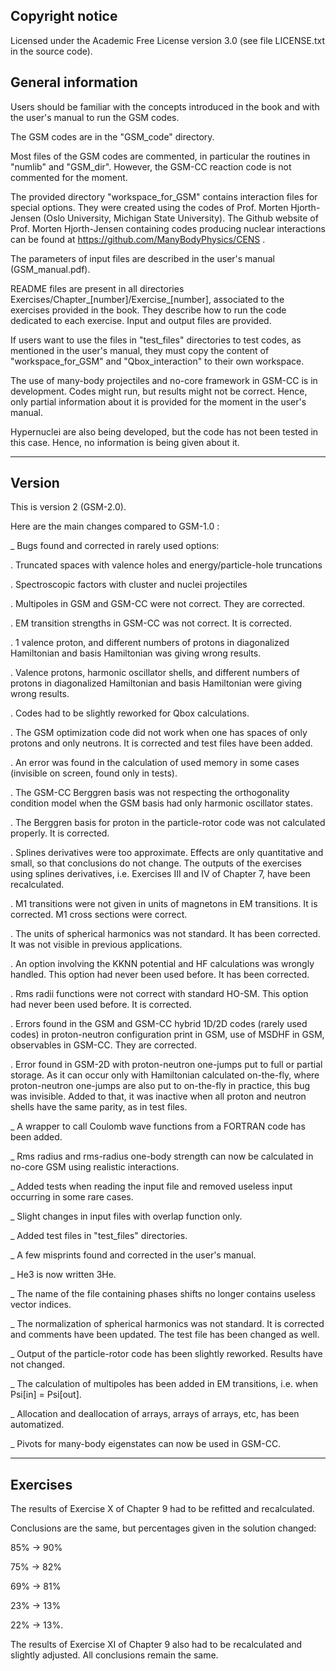 Copyright notice
----------------

Licensed under the Academic Free License version 3.0 (see file LICENSE.txt in the source code).

General information
-------------------

Users should be familiar with the concepts introduced in the book and with the user's manual to run the GSM codes.

The GSM codes are in the "GSM_code" directory.

Most files of the GSM codes are commented, in particular the routines in "numlib" and "GSM_dir". However, the GSM-CC reaction code is not commented for the moment.

The provided directory "workspace_for_GSM" contains interaction files for special options. They were created using the codes of Prof. Morten Hjorth-Jensen (Oslo University, Michigan State University). The Github website of Prof. Morten Hjorth-Jensen containing codes producing nuclear interactions can be found at https://github.com/ManyBodyPhysics/CENS .

The parameters of input files are described in the user's manual (GSM_manual.pdf).

README files are present in all directories Exercises/Chapter_[number]/Exercise_[number], associated to the exercises provided in the book. They describe how to run the code dedicated to each exercise. Input and output files are provided.

If users want to use the files in "test_files" directories to test codes, as mentioned in the user's manual, they must copy the content of "workspace_for_GSM" and "Qbox_interaction" to their own workspace.

The use of many-body projectiles and no-core framework in GSM-CC is in development. Codes might run, but results might not be correct. Hence, only partial information about it is provided for the moment in the user's manual.

Hypernuclei are also being developed, but the code has not been tested in this case. Hence, no information is being given about it.

---------------------------------------------------------------------------------------------------------------------------------------------------------------------------------------------

Version
-------
This is version 2 (GSM-2.0). 

Here are the main changes compared to GSM-1.0 :

_ Bugs found and corrected in rarely used options:

. Truncated spaces with valence holes and energy/particle-hole truncations

. Spectroscopic factors with cluster and nuclei projectiles

. Multipoles in GSM and GSM-CC were not correct. They are corrected.

. EM transition strengths in GSM-CC was not correct. It is corrected.

. 1 valence proton, and different numbers of protons in diagonalized Hamiltonian and basis Hamiltonian was giving wrong results.

. Valence protons, harmonic oscillator shells, and different numbers of protons in diagonalized Hamiltonian and basis Hamiltonian were giving wrong results.

. Codes had to be slightly reworked for Qbox calculations.

. The GSM optimization code did not work when one has spaces of only protons and only neutrons. It is corrected and test files have been added.

. An error was found in the calculation of used memory in some cases (invisible on screen, found only in tests).

. The GSM-CC Berggren basis was not respecting the orthogonality condition model when the GSM basis had only harmonic oscillator states.

. The Berggren basis for proton in the particle-rotor code was not calculated properly. It is corrected.

. Splines derivatives were too approximate. Effects are only quantitative and small, so that conclusions do not change. 
  The outputs of the exercises using splines derivatives, i.e. Exercises III and IV of Chapter 7, have been recalculated.
  
. M1 transitions were not given in units of magnetons in EM transitions. It is corrected. M1 cross sections were correct.

. The units of spherical harmonics was not standard. It has been corrected. It was not visible in previous applications.

. An option involving the KKNN potential and HF calculations was wrongly handled. This option had never been used before. It has been corrected.

. Rms radii functions were not correct with standard HO-SM. This option had never been used before. It is corrected.

. Errors found in the GSM and GSM-CC hybrid 1D/2D codes (rarely used codes) in proton-neutron configuration print in GSM, use of MSDHF in GSM, observables in GSM-CC. They are corrected.

. Error found in GSM-2D with proton-neutron one-jumps put to full or partial storage. As it can occur only with Hamiltonian calculated on-the-fly, where proton-neutron one-jumps are also put to on-the-fly in practice, this bug was invisible. Added to that, it was inactive when all proton and neutron shells have the same parity, as in test files.

_ A wrapper to call Coulomb wave functions from a FORTRAN code has been added.

_ Rms radius and rms-radius one-body strength can now be calculated in no-core GSM using realistic interactions.

_ Added tests when reading the input file and removed useless input occurring in some rare cases.

_ Slight changes in input files with overlap function only.

_ Added test files in "test_files" directories.

_ A few misprints found and corrected in the user's manual.

_ He3 is now written 3He.

_ The name of the file containing phases shifts no longer contains useless vector indices.

_ The normalization of spherical harmonics was not standard. It is corrected and comments have been updated. The test file has been changed as well.

_ Output of the particle-rotor code has been slightly reworked. Results have not changed.

_ The calculation of multipoles has been added in EM transitions, i.e. when Psi[in] = Psi[out].

_ Allocation and deallocation of arrays, arrays of arrays, etc, has been automatized.

_ Pivots for many-body eigenstates can now be used in GSM-CC.

---------------------------------------------------------------------------------------------------------------------------------------------------------------------------------------------

Exercises
---------

The results of Exercise X of Chapter 9 had to be refitted and recalculated.

Conclusions are the same, but percentages given in the solution changed:

85% -> 90%

75% -> 82%

69% -> 81%

23% -> 13%

22% -> 13%.
  
The results of Exercise XI of Chapter 9 also had to be recalculated and slightly adjusted.
All conclusions remain the same.


